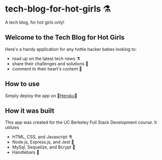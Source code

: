 # tech-blog-for-hot-girls ⚗️
A tech blog, for hot girls only!

## Welcome to the Tech Blog for Hot Girls
Here's a handy application for any hottie hacker babes looking to:

- read up on the latest tech news ⚗️
- share their challenges and solutions 🧼
- comment to their heart's content 🦕

## How to use
Simply deploy the app on 🦚<a href="https://fierce-mesa-88809.herokuapp.com/">Heroku</a>🧪

## How it was built
This app was created for the UC Berkeley Full Stack Development course. It utilizes

- HTML, CSS, and Javascript ⚗️
- Node.js, Express.js, and Jest 🧼
- MySql, Sequelize, and Bcrypt 🦕
- Handlebars 🦚

